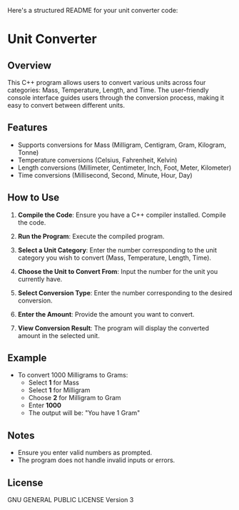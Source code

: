 Here's a structured README for your unit converter code:

# Unit Converter

## Overview
This C++ program allows users to convert various units across four categories: Mass, Temperature, Length, and Time. The user-friendly console interface guides users through the conversion process, making it easy to convert between different units.

## Features
- Supports conversions for Mass (Milligram, Centigram, Gram, Kilogram, Tonne)
- Temperature conversions (Celsius, Fahrenheit, Kelvin)
- Length conversions (Millimeter, Centimeter, Inch, Foot, Meter, Kilometer)
- Time conversions (Millisecond, Second, Minute, Hour, Day)

## How to Use

1. **Compile the Code**: 
   Ensure you have a C++ compiler installed. Compile the code.

2. **Run the Program**: 
   Execute the compiled program.

3. **Select a Unit Category**: 
   Enter the number corresponding to the unit category you wish to convert (Mass, Temperature, Length, Time).

4. **Choose the Unit to Convert From**: 
   Input the number for the unit you currently have.

5. **Select Conversion Type**: 
   Enter the number corresponding to the desired conversion.

6. **Enter the Amount**: 
   Provide the amount you want to convert.

7. **View Conversion Result**: 
   The program will display the converted amount in the selected unit.

## Example
- To convert 1000 Milligrams to Grams:
  - Select **1** for Mass
  - Select **1** for Milligram
  - Choose **2** for Milligram to Gram
  - Enter **1000**
  - The output will be: "You have 1 Gram"

## Notes
- Ensure you enter valid numbers as prompted.
- The program does not handle invalid inputs or errors.

## License
GNU GENERAL PUBLIC LICENSE Version 3
